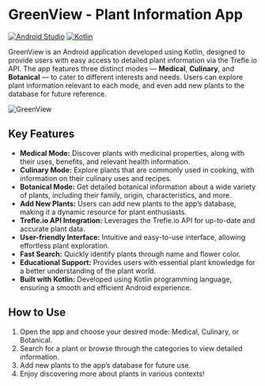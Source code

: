 # GreenView - Plant Information App


[![Android Studio](https://img.shields.io/badge/Android_Studio-Required-blue.svg)](https://developer.android.com/studio)
[![Kotlin](https://img.shields.io/badge/Kotlin-Required-blue.svg)](https://kotlinlang.org/)

GreenView is an Android application developed using Kotlin, designed to provide users with easy access to detailed plant information via the Trefle.io API. The app features three distinct modes — **Medical**, **Culinary**, and **Botanical** — to cater to different interests and needs. Users can explore plant information relevant to each mode, and even add new plants to the database for future reference.

![GreenView](https://github.com/user-attachments/assets/084eb2cf-d4cf-4d9a-844c-1faf89520204)

## Key Features

- **Medical Mode:** Discover plants with medicinal properties, along with their uses, benefits, and relevant health information.
- **Culinary Mode:** Explore plants that are commonly used in cooking, with information on their culinary uses and recipes.
- **Botanical Mode:** Get detailed botanical information about a wide variety of plants, including their family, origin, characteristics, and more.
- **Add New Plants:** Users can add new plants to the app’s database, making it a dynamic resource for plant enthusiasts.
- **Trefle.io API Integration:** Leverages the Trefle.io API for up-to-date and accurate plant data.
- **User-friendly Interface:** Intuitive and easy-to-use interface, allowing effortless plant exploration.
- **Fast Search:** Quickly identify plants through name and flower color.
- **Educational Support:** Provides users with essential plant knowledge for a better understanding of the plant world.
- **Built with Kotlin:** Developed using Kotlin programming language, ensuring a smooth and efficient Android experience.

## How to Use

1. Open the app and choose your desired mode: Medical, Culinary, or Botanical.
2. Search for a plant or browse through the categories to view detailed information.
3. Add new plants to the app’s database for future use.
4. Enjoy discovering more about plants in various contexts!
